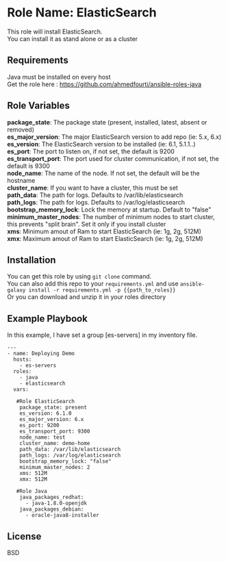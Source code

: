 Role Name: ElasticSearch
========================

This role will install ElasticSearch.  
You can install it as stand alone or as a cluster

Requirements
------------

Java must be installed on every host  
Get the role here : https://github.com/ahmedfourti/ansible-roles-java  

Role Variables
--------------

**package_state**: The package state (present, installed, latest, absent or removed)     
**es_major_version**: The major ElasticSearch version to add repo (ie: 5.x, 6.x)   
**es_version**: The ElasticSearch version to be installed (ie: 6.1, 5.1.1..)     
**es_port**: The port to listen on, if not set, the default is 9200        
**es_transport_port**: The port used for cluster communication, if not set, the default is 9300   
**node_name**: The name of the node. If not set, the default will be the hostname    
**cluster_name**: If you want to have a cluster, this must be set      
**path_data**: The path for logs. Defaults to /var/lib/elasticsearch    
**path_logs**: The path for logs. Defaults to /var/log/elasticsearch             
**bootstrap_memory_lock**: Lock the memory at startup. Default to "false"  
**minimum_master_nodes**: The number of minimum nodes to start cluster, this prevents "split brain". Set it only if you install cluster  
**xms**: Minimum amout of Ram to start ElasticSearch (ie: 1g, 2g, 512M)    
**xmx**: Maximum amout of Ram to start ElasticSearch (ie: 1g, 2g, 512M)       

Installation
------------

You can get this role by using ```git clone``` command.  
You can also add this repo to your ```requirements.yml``` and use ```ansible-galaxy install -r requirements.yml -p {{path_to_roles}}```  
Or you can download and unzip it in your roles directory  


Example Playbook
----------------

In this example, I have set a group [es-servers] in my inventory file.  

    ---
    - name: Deploying Demo
      hosts:
        - es-servers
      roles:
        - java
        - elasticsearch
      vars:
      
       #Role ElasticSearch
        package_state: present
        es_version: 6.1.0
        es_major_version: 6.x
        es_port: 9200
        es_transport_port: 9300
        node_name: test
        cluster_name: demo-home
        path_data: /var/lib/elasticsearch
        path_logs: /var/log/elasticsearch
        bootstrap_memory_lock: "false"
        minimum_master_nodes: 2
        xms: 512M
        xmx: 512M
        
       #Role Java
        java_packages_redhat:
          - java-1.8.0-openjdk
        java_packages_debian:
          - oracle-java8-installer

License
-------

BSD

